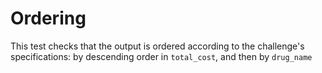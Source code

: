 # Ordering

This test checks that the output is ordered according to the challenge's specifications: by descending order in `total_cost`, and then by `drug_name`